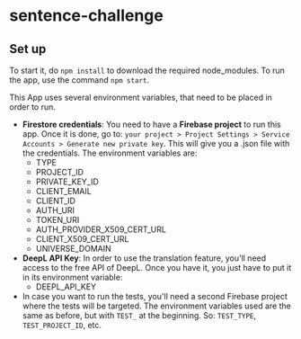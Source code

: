 # sentence-challenge

## Set up
To start it, do `npm install` to download the required node_modules.
To run the app, use the command `npm start`.

This App uses several environment variables, that need to be placed in order to run.
- **Firestore credentials**: You need to have a **Firebase project** to run this app. Once it is done, go to: `your project > Project Settings > Service Accounts > Generate new private key`. This will give you a .json file with the credentials. The environment variables are:
  - TYPE
  - PROJECT_ID
  - PRIVATE_KEY_ID
  - CLIENT_EMAIL
  - CLIENT_ID
  - AUTH_URI
  - TOKEN_URI
  - AUTH_PROVIDER_X509_CERT_URL
  - CLIENT_X509_CERT_URL
  - UNIVERSE_DOMAIN
- **DeepL API Key**: In order to use the translation feature, you'll need access to the free API of DeepL. Once you have it, you just have to put it in its environment variable:
  - DEEPL_API_KEY
- In case you want to run the tests, you'll need a second Firebase project where the tests will be targeted. The environment variables used are the same as before, but with `TEST_` at the beginning. So: `TEST_TYPE`, `TEST_PROJECT_ID`, etc.

